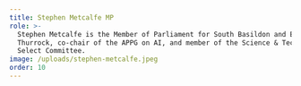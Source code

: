 ```yaml
---
title: Stephen Metcalfe MP
role: >-
  Stephen Metcalfe is the Member of Parliament for South Basildon and East
  Thurrock, co-chair of the APPG on AI, and member of the Science & Technology
  Select Committee.
image: /uploads/stephen-metcalfe.jpeg
order: 10
---
```


